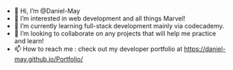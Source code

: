 - 👋 Hi, I’m @Daniel-May
- 👀 I’m interested in web development and all things Marvel!
- 🌱 I’m currently learning full-stack development mainly via codecademy.
- 💞️ I’m looking to collaborate on any projects that will help me practice and learn!
- 📫 How to reach me : check out my developer portfolio at https://daniel-may.github.io/Portfolio/ 

<!---
Daniel-May/Daniel-May is a ✨ special ✨ repository because its `README.md` (this file) appears on your GitHub profile.
You can click the Preview link to take a look at your changes.
--->

